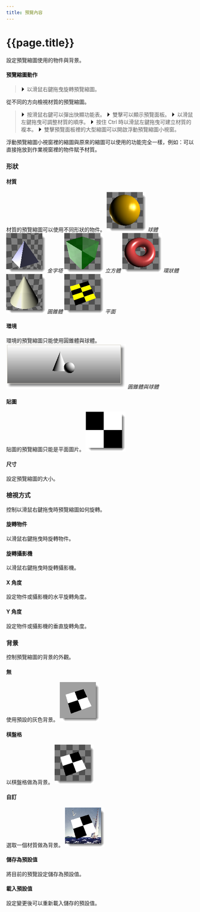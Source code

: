 ```yaml
---
title: 預覽內容
---
```


# {{page.title}}
設定預覽縮圖使用的物件與背景。

#### 預覽縮圖動作

>![images/number-onestep.gif](images/number-onestep.gif)以滑鼠右鍵拖曳旋轉預覽縮圖。

從不同的方向檢視材質的預覽縮圖。

>![images/number-onestep.gif](images/number-onestep.gif)按滑鼠右鍵可以彈出快顯功能表。
>![images/number-onestep.gif](images/number-onestep.gif)雙擊可以顯示預覽面板。
>![images/number-onestep.gif](images/number-onestep.gif)以滑鼠左鍵拖曳可調整材質的順序。
>![images/number-onestep.gif](images/number-onestep.gif)按住 Ctrl 時以滑鼠左鍵拖曳可建立材質的複本。
>![images/number-onestep.gif](images/number-onestep.gif)雙擊預覽面板裡的大型縮圖可以開啟浮動預覽縮圖小視窗。

浮動預覽縮圖小視窗裡的縮圖與原來的縮圖可以使用的功能完全一樣，例如：可以直接拖放到作業視窗裡的物件賦予材質。

### 形狀

#### 材質
材質的預覽縮圖可以使用不同形狀的物件。
![images/thumbnailsphere.png](images/thumbnailsphere.png) *球體*
![images/thumbnailpyramid.png](images/thumbnailpyramid.png) *金字塔*
![images/thumbnailcube.png](images/thumbnailcube.png) *立方體*
![images/thumbnailtorus.png](images/thumbnailtorus.png) *環狀體*
![images/thumbnailcone.png](images/thumbnailcone.png) *圓錐體*
![images/thumbnailplane.png](images/thumbnailplane.png) *平面*

#### 環境
環境的預覽縮圖只能使用圓錐體與球體。
![images/environmentthumbnail.png](images/environmentthumbnail.png) *圓錐體與球體*

#### 貼圖
貼圖的預覽縮圖只能是平面圖片。
![images/texturepreview.png](images/texturepreview.png)

#### 尺寸
設定預覽縮圖的大小。

### 檢視方式
控制以滑鼠右鍵拖曳時預覽縮圖如何旋轉。

#### 旋轉物件
以滑鼠右鍵拖曳時旋轉物件。

#### 旋轉攝影機
以滑鼠右鍵拖曳時旋轉攝影機。

#### X 角度
設定物件或攝影機的水平旋轉角度。

#### Y 角度
設定物件或攝影機的垂直旋轉角度。

### 背景
控制預覽縮圖的背景的外觀。

#### 無
使用預設的灰色背景。
![images/thumbnailbackground-001.png](images/thumbnailbackground-001.png)

#### 棋盤格
以棋盤格做為背景。
![images/thumbnailbackground-002.png](images/thumbnailbackground-002.png)

#### 自訂
選取一個材質做為背景。
![images/thumbnailbackground-003.png](images/thumbnailbackground-003.png)

####  **儲存為預設值**
將目前的預覽設定儲存為預設值。

####  **載入預設值**
設定變更後可以重新載入儲存的預設值。
